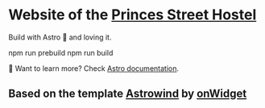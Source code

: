 # Website of the [Princes Street Hostel](https://princesstreethostel.com)

Build with Astro 🚀 and loving it.

npm run prebuild
npm run build

👀 Want to learn more? Check [Astro documentation](https://docs.astro.build).

## Based on the template [Astrowind](https://astrowind.vercel.app/) by [onWidget](https://onwidget.com/)
